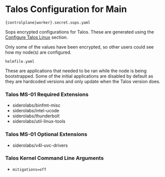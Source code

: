 # Talos Configuration for Main

`{controlplane|worker}.secret.sops.yaml`

Sops encrypted configurations for Talos. These are generated using the [Configure Talos Linux](https://www.talos.dev/v1.7/introduction/getting-started/#configure-talos-linux) section.

Only some of the values have been encrypted, so other users could see how my node(s) are configured.

`helmfile.yaml`

These are applications that needed to be ran while the node is being bootstrapped. Some of the initial applications are disabled by default as they are hardcoded versions and only update when the Talos version does.

### Talos MS-01 Required Extensions
- siderolabs/binfmt-misc
- siderolabs/intel-ucode
- siderolabs/thunderbolt
- siderolabs/util-linux-tools

### Talos MS-01 Optional Extensions
- siderolabs/v4l-uvc-drivers

### Talos Kernel Command Line Arguments
- `mitigations=off`

